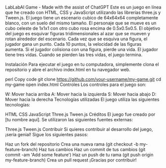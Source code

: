 LabLabAI Game - Made with the assist of ChatGPT
Este es un juego en línea que he creado con HTML, CSS y JavaScript utilizando las librerías three.js y Tween.js. El juego tiene un escenario cubico de 64x64x64 completamente blanco, con un suelo del mismo tamaño. El personaje que se mueve es un cubo celeste de 1x1x1 con otro cubo rosa encima de 0.5x0.5x0.5. El objetivo del juego es esquivar figuras tridimensionales al azar que se mueven y rotan alrededor del escenario. Cada vez que se esquiva una figura, el jugador gana un punto. Cada 10 puntos, la velocidad de las figuras aumenta. Si el jugador colisiona con una figura, pierde una vida. El jugador tiene tres vidas. Cuando se pierden las tres vidas, el juego termina.

Instalación
Para ejecutar el juego en tu computadora, simplemente clona el repositorio y abre el archivo index.html en tu navegador web.

perl
Copy code
git clone https://github.com/your-username/my-game.git
cd my-game
open index.html
Controles
Los controles para el juego son:

W: Mover hacia arriba
A: Mover hacia la izquierda
S: Mover hacia abajo
D: Mover hacia la derecha
Tecnologías utilizadas
El juego utiliza las siguientes tecnologías:

HTML
CSS
JavaScript
Three.js
Tween.js
Créditos
El juego fue creado por [tu nombre aquí]. Se utilizaron las siguientes fuentes externas:

Three.js
Tween.js
Contribuir
Si quieres contribuir al desarrollo del juego, ¡sería genial! Sigue los siguientes pasos:

Haz un fork del repositorio
Crea una nueva rama (git checkout -b my-feature-branch)
Haz tus cambios
Haz un commit de tus cambios (git commit -am 'Add some feature')
Haz un push de tu rama (git push origin my-feature-branch)
Crea un pull request
¡Gracias por contribuir!
